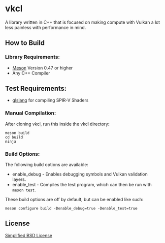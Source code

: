 # vkcl
A library written in C++ that is focused on making compute with Vulkan a lot less painless with performance in mind.

## How to Build
### Library Requirements:
- [Meson](http://mesonbuild.com/) Version 0.47 or higher
- Any C++ Compiler

## Test Requirements:
- [glslang](https://github.com/KhronosGroup/glslang) for compiling SPIR-V Shaders

### Manual Compilation:
After cloning vkcl, run this inside the vkcl directory:
```
meson build
cd build
ninja
```

### Build Options:
The following build options are available:
* enable_debug - Enables debugging symbols and Vulkan validation layers.
* enable_test - Compiles the test program, which can then be run with `meson test`.

These build options are off by default, but can be enabled like such:
```
meson configure build -Denable_debug=true -Denable_test=true
```

## License
[Simplified BSD License](LICENSE)
